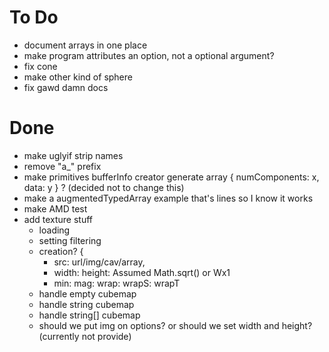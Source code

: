 To Do
=====

*   document arrays in one place
*   make program attributes an option, not a optional argument?
*   fix cone
*   make other kind of sphere
*   fix gawd damn docs

Done
====

*   make uglyif strip names
*   remove "a_" prefix
*   make primitives bufferInfo creator generate array { numComponents: x, data: y } ? (decided not to change this)
*   make a augmentedTypedArray example that's lines so I know it works
*   make AMD test
*   add texture stuff
    *   loading
    *   setting filtering
    *   creation?  {
        *   src: url/img/cav/array,
        *   width: height: Assumed Math.sqrt() or Wx1
        *   min: mag: wrap: wrapS: wrapT
    *   handle empty cubemap
    *   handle string cubemap
    *   handle string[] cubemap
    *   should we put img on options? or should we set width and height? (currently not provide)



